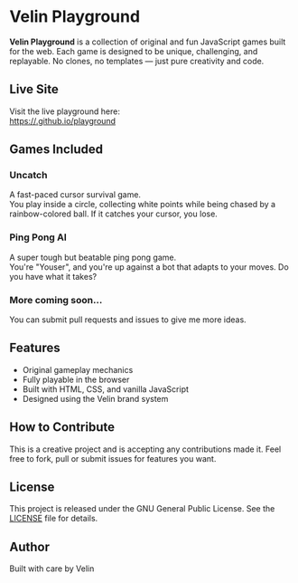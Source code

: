 # Velin Playground

**Velin Playground** is a collection of original and fun JavaScript games built for the web. Each game is designed to be unique, challenging, and replayable. No clones, no templates — just pure creativity and code.

## Live Site

Visit the live playground here:  
[https://<your-username>.github.io/playground](https://<your-username>.github.io/playground)

## Games Included

### Uncatch
A fast-paced cursor survival game.  
You play inside a circle, collecting white points while being chased by a rainbow-colored ball. If it catches your cursor, you lose.

### Ping Pong AI
A super tough but beatable ping pong game.  
You're "Youser", and you're up against a bot that adapts to your moves. Do you have what it takes?

### More coming soon...
You can submit pull requests and issues to give me more ideas.

## Features

- Original gameplay mechanics
- Fully playable in the browser
- Built with HTML, CSS, and vanilla JavaScript
- Designed using the Velin brand system

## How to Contribute

This is a creative project and is accepting any contributions made it. Feel free to fork, pull or submit issues for features you want.

## License

This project is released under the GNU General Public License. See the [LICENSE](LICENSE) file for details.

## Author

Built with care by Velin
